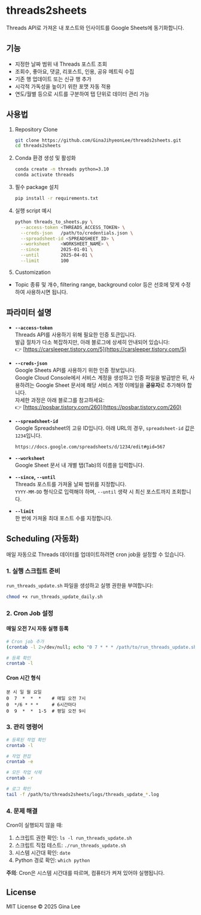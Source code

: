 # threads2sheets

Threads API로 가져온 내 포스트와 인사이트를 Google Sheets에 동기화합니다.

## 기능

- 지정한 날짜 범위 내 Threads 포스트 조회  
- 조회수, 좋아요, 댓글, 리포스트, 인용, 공유 메트릭 수집  
- 기존 행 업데이트 또는 신규 행 추가  
- 시각적 가독성을 높이기 위한 포맷 자동 적용  
- 연도/월별 등으로 시트를 구분하여 탭 단위로 데이터 관리 가능

## 사용법

1. Repository Clone
   ```bash
   git clone https://github.com/GinaJihyeonLee/threads2sheets.git
   cd threads2sheets
   ```

2. Conda 환경 생성 및 활성화
   ```bash
   conda create -n threads python=3.10
   conda activate threads
   ```

3. 필수 package 설치  
   ```bash
   pip install -r requirements.txt
   ```

4. 실행 script 예시
   ```bash
   python threads_to_sheets.py \
     --access-token <THREADS_ACCESS_TOKEN> \
     --creds-json   /path/to/credentials.json \
     --spreadsheet-id <SPREADSHEET_ID> \
     --worksheet    <WORKSHEET_NAME> \
     --since        2025-01-01 \
     --until        2025-04-01 \
     --limit        100
   ```

5. Customization
- Topic 종류 및 개수, filtering range, background color 등은 선호에 맞게 수정하여 사용하시면 됩니다.

## 파라미터 설명

- **`--access-token`**  
  Threads API를 사용하기 위해 필요한 인증 토큰입니다.  
  발급 절차가 다소 복잡하지만, 아래 블로그에 상세히 안내되어 있습니다:  
  👉 [https://carsleeper.tistory.com/5](https://carsleeper.tistory.com/5)

- **`--creds-json`**  
  Google Sheets API를 사용하기 위한 인증 정보입니다.  
  Google Cloud Console에서 서비스 계정을 생성하고 인증 파일을 발급받은 뒤, 사용하려는 Google Sheet 문서에 해당 서비스 계정 이메일을 **공유자**로 추가해야 합니다.  
  자세한 과정은 아래 블로그를 참고하세요:  
  👉 [https://posbar.tistory.com/260](https://posbar.tistory.com/260)

- **`--spreadsheet-id`**  
  Google Spreadsheet의 고유 ID입니다. 아래 URL의 경우, `spreadsheet-id` 값은 `1234`입니다.
  ```
  https://docs.google.com/spreadsheets/d/1234/edit#gid=567
  ```

- **`--worksheet`**  
  Google Sheet 문서 내 개별 탭(Tab)의 이름을 입력합니다.  

- **`--since`, `--until`**  
  Threads 포스트를 가져올 날짜 범위를 지정합니다.  
  `YYYY-MM-DD` 형식으로 입력해야 하며, `--until` 생략 시 최신 포스트까지 조회합니다.

- **`--limit`**  
  한 번에 가져올 최대 포스트 수를 지정합니다.  


## Scheduling (자동화)

매일 자동으로 Threads 데이터를 업데이트하려면 cron job을 설정할 수 있습니다.

### 1. 실행 스크립트 준비

`run_threads_update.sh` 파일을 생성하고 실행 권한을 부여합니다:

```bash
chmod +x run_threads_update_daily.sh
```

### 2. Cron Job 설정

#### 매일 오전 7시 자동 실행 등록
```bash
# Cron job 추가
(crontab -l 2>/dev/null; echo "0 7 * * * /path/to/run_threads_update.sh") | crontab -

# 등록 확인
crontab -l
```

#### Cron 시간 형식
```
분 시 일 월 요일
0  7  *  *  *    # 매일 오전 7시
0  */6 * * *     # 6시간마다
0  9  *  *  1-5  # 평일 오전 9시
```

### 3. 관리 명령어

```bash
# 등록된 작업 확인
crontab -l

# 작업 편집
crontab -e

# 모든 작업 삭제
crontab -r

# 로그 확인
tail -f /path/to/threads2sheets/logs/threads_update_*.log
```

### 4. 문제 해결

Cron이 실행되지 않을 때:
1. 스크립트 권한 확인: `ls -l run_threads_update.sh`
2. 스크립트 직접 테스트: `./run_threads_update.sh`
3. 시스템 시간대 확인: `date`
4. Python 경로 확인: `which python`

**주의**: Cron은 시스템 시간대를 따르며, 컴퓨터가 켜져 있어야 실행됩니다.

## License

MIT License © 2025 Gina Lee
